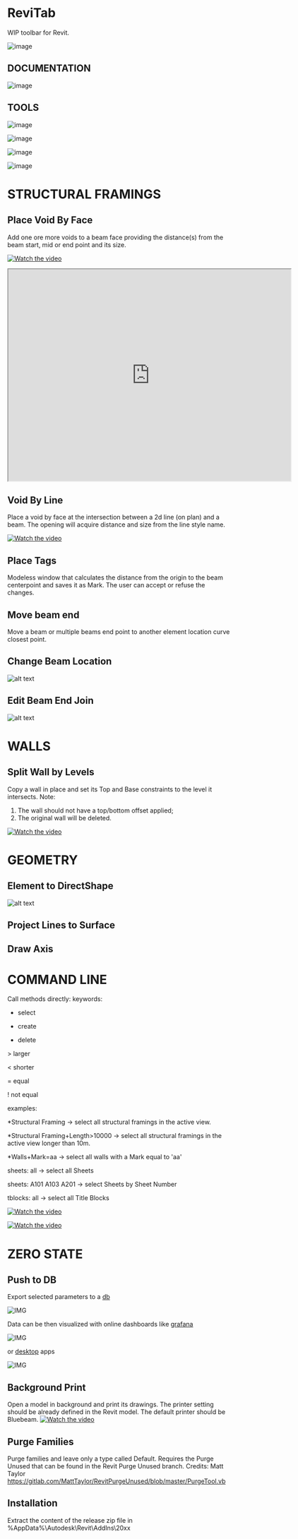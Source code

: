 # ReviTab
WIP toolbar for Revit. 

![image](https://user-images.githubusercontent.com/27025848/160990246-d376e8cd-b8a3-4b4b-b5c7-de72a09704a3.png)

## DOCUMENTATION
![image](https://user-images.githubusercontent.com/27025848/161166243-9a661181-e34d-451e-a487-c082f08e5cf0.png)

## TOOLS

![image](https://user-images.githubusercontent.com/27025848/160991351-4eb6b5ba-05b1-4e7d-a668-f3c0080e7374.png)

![image](https://user-images.githubusercontent.com/27025848/160991591-3fed961c-4991-4388-914d-1e98174b55ac.png)

![image](https://user-images.githubusercontent.com/27025848/160991727-dc0fd5bb-4647-4040-aaaa-283b4f6ba4f7.png)

![image](https://user-images.githubusercontent.com/27025848/160991938-ef3b65a7-5064-478a-a96a-494f07f9f5d1.png)

# STRUCTURAL FRAMINGS

## Place Void By Face
Add one ore more voids to a beam face providing the distance(s) from the beam start, mid or end point and its size.

[![Watch the video](https://img.youtube.com/vi/fi9HgS9kjw4/maxresdefault.jpg)](https://drive.google.com/open?id=1bFOfLDT6K9uV7vxEvi5O8D7sZDU91_z4)
<iframe src="https://drive.google.com/file/d/1bFOfLDT6K9uV7vxEvi5O8D7sZDU91_z4/preview" width="640" height="480"></iframe>

## Void By Line
Place a void by face at the intersection between a 2d line (on plan) and a beam. The opening will acquire distance and size from the line style name.

[![Watch the video](https://img.youtube.com/vi/jvsqUJG3uHA/maxresdefault.jpg)](https://youtu.be/jvsqUJG3uHA)

## Place Tags
Modeless window that calculates the distance from the origin to the beam centerpoint and saves it as Mark. The user can accept or refuse the changes.

## Move beam end
Move a beam or multiple beams end point to another element location curve closest point.

## Change Beam Location
![alt text](images/ChangeBeamLocation.gif)

## Edit Beam End Join
![alt text](images/EditBeamJoins.gif)

# WALLS

## Split Wall by Levels
Copy a wall in place and set its Top and Base constraints to the level it intersects. 
Note: 
1. The wall should not have a top/bottom offset applied; 
2. The original wall will be deleted. 

[![Watch the video](https://img.youtube.com/vi/gcMeTedRd2o/maxresdefault.jpg)](https://youtu.be/gcMeTedRd2o)

# GEOMETRY

## Element to DirectShape
![alt text](images/Flatten.gif)

## Project Lines to Surface

## Draw Axis

# COMMAND LINE

Call methods directly:
keywords: 
* select
+ create
- delete

\> larger

< shorter

= equal

! not equal

examples:

\*Structural Framing -> select all structural framings in the active view.

\*Structural Framing+Length>10000 -> select all structural framings in the active view longer than 10m. 

\*Walls+Mark=aa -> select all walls with a Mark equal to 'aa'

sheets: all -> select all Sheets

sheets: A101 A103 A201 -> select Sheets by Sheet Number

tblocks: all -> select all Title Blocks

[![Watch the video](https://img.youtube.com/vi/axukGCgBRys/maxresdefault.jpg)](https://youtu.be/axukGCgBRys)

[![Watch the video](https://img.youtube.com/vi/56_nDryHPzA/maxresdefault.jpg)](https://youtu.be/56_nDryHPzA)

# ZERO STATE

## Push to DB
Export selected parameters to a [db](https://remotemysql.com)

![IMG](https://i.imgur.com/DLuhkuM.png)

Data can be then visualized with online dashboards like [grafana](https://giobel.grafana.net/d/TS8vWBriz/project-2?orgId=1) 

![IMG](https://i.imgur.com/QzCrmAW.png)

or [desktop](https://github.com/giobel/rvtDashboard) apps

![IMG](https://i.imgur.com/NFat1uW.png)

## Background Print
Open a model in background and print its drawings. The printer setting should be already defined in the Revit model. The default printer should be Bluebeam.
[![Watch the video](https://img.youtube.com/vi/dBtYdCITQhw/maxresdefault.jpg)](https://youtu.be/dBtYdCITQhw)

## Purge Families
Purge families and leave only a type called Default. Requires the Purge Unused that can be found in the Revit Purge Unused branch. Credits: Matt Taylor https://gitlab.com/MattTaylor/RevitPurgeUnused/blob/master/PurgeTool.vb

## Installation
Extract the content of the release zip file in %AppData%\Autodesk\Revit\AddIns\20xx
